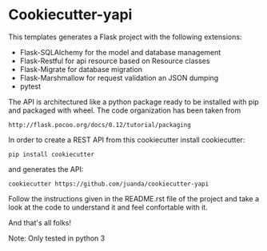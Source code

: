 Cookiecutter-yapi
=================

This templates generates a Flask project with the following
extensions:

- Flask-SQLAlchemy for the model and database management
- Flask-Restful for api resource based on Resource classes
- Flask-Migrate for database migration
- Flask-Marshmallow for request validation an JSON dumping
- pytest

The API is architectured like a python package ready to be
installed with pip and packaged with wheel. The code organization
has been taken from

    http://flask.pocoo.org/docs/0.12/tutorial/packaging

In order to create a REST API from this cookiecutter install
cookiecutter:

    pip install cookiecutter

and generates the API:

    cookiecutter https://github.com/juanda/cookiecutter-yapi

Follow the instructions given in the README.rst file of the project
and take a look at the code to understand it and feel confortable
with it.

And that's all folks!

Note: Only tested in python 3
